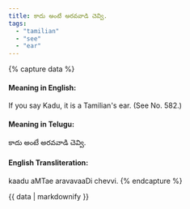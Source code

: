 ```yaml
---
title: కాదు అంటే అరవవాడి చెవ్వి.
tags:
  - "tamilian"
  - "see"
  - "ear"
---
```


{% capture data %}
#### Meaning in English:
If you say Kadu, it is a Tamilian's ear.
(See No. 582.)

#### Meaning in Telugu:
కాదు అంటే అరవవాడి చెవ్వి.

#### English Transliteration:
kaadu aMTae aravavaaDi chevvi.
{% endcapture %}

<div class="notice">{{ data | markdownify }}</div>

